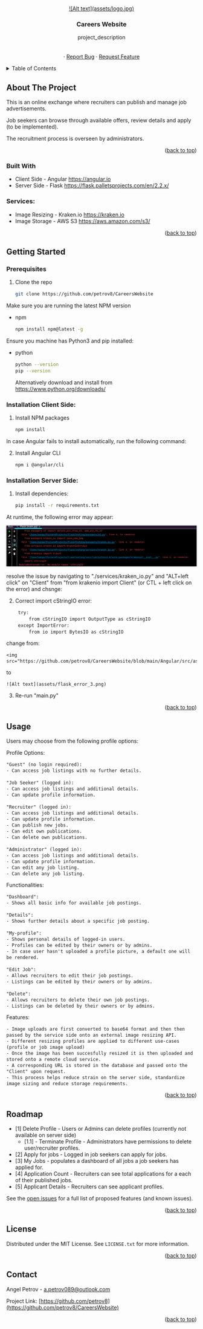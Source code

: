 <!-- Improved compatibility of back to top link: See: https://github.com/othneildrew/Best-README-Template/pull/73 -->
<a name="readme-top"></a>
<!--
*** Thanks for checking out the Best-README-Template. If you have a suggestion
*** that would make this better, please fork the repo and create a pull request
*** or simply open an issue with the tag "enhancement".
*** Don't forget to give the project a star!
*** Thanks again! Now go create something AMAZING! :D
-->



<!-- PROJECT SHIELDS -->
<!--
*** I'm using markdown "reference style" links for readability.
*** Reference links are enclosed in brackets [ ] instead of parentheses ( ).
*** See the bottom of this document for the declaration of the reference variables
*** for contributors-url, forks-url, etc. This is an optional, concise syntax you may use.
*** https://www.markdownguide.org/basic-syntax/#reference-style-links
-->


<!-- PROJECT LOGO -->
<br />
<div align="center">
  <a href="https://github.com/petrov8/CareersWebsite">
    ![Alt text](assets/logo.jpg)
  </a>

<h3 align="center">Careers Website</h3>

  <p align="center">
    project_description
    <br />
    <br />
    <br />
    ·
    <a href="https://github.com/petrov8/issues">Report Bug</a>
    ·
    <a href="https://github.com/petrov8/issues">Request Feature</a>
  </p>
</div>



<!-- TABLE OF CONTENTS -->
<details>
  <summary>Table of Contents</summary>
  <ol>
    <li>
      <a href="#about-the-project">About The Project</a>
      <ul>
        <li><a href="#built-with">Built With</a></li>
      </ul>
    </li>
    <li>
      <a href="#getting-started">Getting Started</a>
      <ul>
        <li><a href="#prerequisites">Prerequisites</a></li>
        <li><a href="#installation">Installation</a></li>
      </ul>
    </li>
    <li><a href="#usage">Usage</a></li>
    <li><a href="#roadmap">Roadmap</a></li>
    <li><a href="#license">License</a></li>
    <li><a href="#contact">Contact</a></li>
  </ol>
</details>



<!-- ABOUT THE PROJECT -->
## About The Project

This is an online exchange where recruiters can publish and manage job advertisements.

Job seekers can browse through available offers, review details and apply (to be implemented). 

The recruitment process is overseen by administrators.


<p align="right">(<a href="#readme-top">back to top</a>)</p>



### Built With

* Client Side - Angular https://angular.io
* Server Side - Flask https://flask.palletsprojects.com/en/2.2.x/


### Services:

* Image Resizing - Kraken.io https://kraken.io
* Image Storage - AWS S3 https://aws.amazon.com/s3/

<p align="right">(<a href="#readme-top">back to top</a>)</p>



<!-- GETTING STARTED -->
## Getting Started


### Prerequisites

1. Clone the repo
   ```sh
   git clone https://github.com/petrov8/CareersWebsite
   ```

Make sure you are running the latest NPM version
* npm
  ```sh
  npm install npm@latest -g
  ```

Ensure you machine has Python3 and pip installed: 
* python 
  ```sh
  python --version 
  pip --version 
  ```
  Alternatively download and install from https://www.python.org/downloads/


### Installation Client Side:

1. Install NPM packages
   ```sh
   npm install
   ```

In case Angular fails to install automatically, run the following command:

2. Install Angular CLI
   ```sh
   npm i @angular/cli
   ```

### Installation Server Side:

1. Install dependencies:    
   ```sh
   pip install -r requirements.txt
   ```

At runtime, the following error may appear: 


  ![Alt text](assets/flask_error.png)
    



resolve the issue by navigating to "./services/kraken_io.py" and "ALT+left click" on "Client" from "from krakenio import Client" (or CTL + left click on the error) and chsnge:

2. Correct import cStringIO error:    
   ```sh
    try:
        from cStringIO import OutputType as cStringIO
    except ImportError:
        from io import BytesIO as cStringIO
   ```

  change from:

    <img src="https://github.com/petrov8/CareersWebsite/blob/main/Angular/src/assets/flask_error_2.png">

  to 

    ![Alt text](assets/flask_error_3.png)


3. Re-run "main.py"



<p align="right">(<a href="#readme-top">back to top</a>)</p>



<!-- USAGE EXAMPLES -->
## Usage

Users may choose from the following profile options:


Profile Options:

    "Guest" (no login required):
    - Can access job listings with no further details.

    "Job Seeker" (logged in):
    - Can access job listings and additional details.
    - Can update profile information.

    "Recruiter" (logged in):
    - Can access job listings and additional details.
    - Can update profile information.
    - Can publish new jobs.
    - Can edit own publications.
    - Can delete own publications.

    "Administrator" (logged in):
    - Can access job listings and additional details.
    - Can update profile information.
    - Can edit any job listing.
    - Can delete any job listing.


Functionalities:

    "Dashboard": 
    - Shows all basic info for available job postings.

    "Details": 
    - Shows further details about a specific job posting. 

    "My-profile": 
    - Shows personal details of logged-in users. 
    - Profiles can be edited by their owners or by admins.
    - In case user hasn't uploaded a profile picture, a default one will be rendered. 

    "Edit Job": 
    - Allows recruiters to edit their job postings. 
    - Listings can be edited by their owners or by admins.

    "Delete": 
    - Allows recruiters to delete their own job postings. 
    - Listings can be deleted by their owners or by admins.


Features:

    - Image uploads are first converted to base64 format and then then passed by the service side onto an external image resizing API.
    - Different resizing profiles are applied to different use-cases (profile or job image upload)
    - Once the image has been succesfully resized it is then uploaded and stored onto a remote cloud service.
    - A corresponding URL is stored in the database and passed onto the "Client" upon request. 
    - This process helps reduce strain on the server side, standardize image sizing and reduce storage requirements. 


<p align="right">(<a href="#readme-top">back to top</a>)</p>



<!-- ROADMAP -->
## Roadmap

- [1] Delete Profile - Users or Admins can delete profiles (currently not available on server side)
    - [1.1] - Terminate Profile - Administrators have permissions to delete user/recruiter profiles. 
- [2] Apply for jobs - Logged in job seekers can apply for jobs. 
- [3] My Jobs - populates a dashboard of all jobs a job seekers has applied for. 
- [4] Application Count - Recruiters can see total applications for a each of their published jobs.
- [5] Applicant Details - Recruiters can see applicant profiles. 


See the [open issues](https://github.com/github_username/repo_name/issues) for a full list of proposed features (and known issues).

<p align="right">(<a href="#readme-top">back to top</a>)</p>



<!-- LICENSE -->
## License

Distributed under the MIT License. See `LICENSE.txt` for more information.

<p align="right">(<a href="#readme-top">back to top</a>)</p>


<!-- CONTACT -->
## Contact

Angel Petrov - a.petrov089@outlook.com

Project Link: [https://github.com/petrov8](https://github.com/petrov8/CareersWebsite)

<p align="right">(<a href="#readme-top">back to top</a>)</p>


<!-- MARKDOWN LINKS & IMAGES -->
<!-- https://www.markdownguide.org/basic-syntax/#reference-style-links -->
[contributors-shield]: https://img.shields.io/github/contributors/github_username/repo_name.svg?style=for-the-badge
[contributors-url]: https://github.com/github_username/repo_name/graphs/contributors
[forks-shield]: https://img.shields.io/github/forks/github_username/repo_name.svg?style=for-the-badge
[forks-url]: https://github.com/github_username/repo_name/network/members
[stars-shield]: https://img.shields.io/github/stars/github_username/repo_name.svg?style=for-the-badge
[stars-url]: https://github.com/github_username/repo_name/stargazers
[issues-shield]: https://img.shields.io/github/issues/github_username/repo_name.svg?style=for-the-badge
[issues-url]: https://github.com/github_username/repo_name/issues
[license-shield]: https://img.shields.io/github/license/github_username/repo_name.svg?style=for-the-badge
[license-url]: https://github.com/github_username/repo_name/blob/master/LICENSE.txt
[linkedin-shield]: https://img.shields.io/badge/-LinkedIn-black.svg?style=for-the-badge&logo=linkedin&colorB=555
[linkedin-url]: https://linkedin.com/in/linkedin_username
[product-screenshot]: images/screenshot.png
[Next.js]: https://img.shields.io/badge/next.js-000000?style=for-the-badge&logo=nextdotjs&logoColor=white
[Next-url]: https://nextjs.org/
[React.js]: https://img.shields.io/badge/React-20232A?style=for-the-badge&logo=react&logoColor=61DAFB
[React-url]: https://reactjs.org/
[Vue.js]: https://img.shields.io/badge/Vue.js-35495E?style=for-the-badge&logo=vuedotjs&logoColor=4FC08D
[Vue-url]: https://vuejs.org/
[Angular.io]: https://img.shields.io/badge/Angular-DD0031?style=for-the-badge&logo=angular&logoColor=white
[Angular-url]: https://angular.io/
[Svelte.dev]: https://img.shields.io/badge/Svelte-4A4A55?style=for-the-badge&logo=svelte&logoColor=FF3E00
[Svelte-url]: https://svelte.dev/
[Laravel.com]: https://img.shields.io/badge/Laravel-FF2D20?style=for-the-badge&logo=laravel&logoColor=white
[Laravel-url]: https://laravel.com
[Bootstrap.com]: https://img.shields.io/badge/Bootstrap-563D7C?style=for-the-badge&logo=bootstrap&logoColor=white
[Bootstrap-url]: https://getbootstrap.com
[JQuery.com]: https://img.shields.io/badge/jQuery-0769AD?style=for-the-badge&logo=jquery&logoColor=white
[JQuery-url]: https://jquery.com 